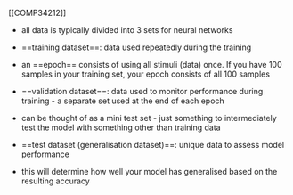 [[COMP34212]]

- all data is typically divided into 3 sets for neural networks

- ==training dataset==: data used repeatedly during the training
- an ==epoch== consists of using all stimuli (data) once. If you have 100 samples in your training set, your epoch consists of all 100 samples

- ==validation dataset==: data used to monitor performance during training - a separate set used at the end of each epoch
- can be thought of as a mini test set - just something to intermediately test the model with something other than training data

- ==test dataset (generalisation dataset)==: unique data to assess model performance
- this will determine how well your model has generalised based on the resulting accuracy